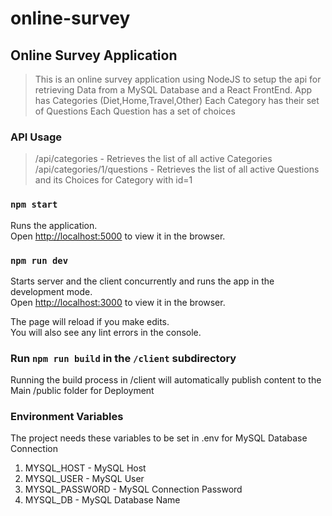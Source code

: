 # online-survey

## Online Survey Application

> This is an online survey application using NodeJS to setup the api for retrieving Data from a MySQL Database and a React FrontEnd.
> App has Categories (Diet,Home,Travel,Other)
> Each Category has their set of Questions
> Each Question has a set of choices

### API Usage

> /api/categories - Retrieves the list of all active Categories
> /api/categories/1/questions - Retrieves the list of all active Questions and its Choices for Category with id=1

### `npm start`

Runs the application.<br />
Open [http://localhost:5000](http://localhost:5000) to view it in the browser.

### `npm run dev`

Starts server and the client concurrently and runs the app in the development mode.<br />
Open [http://localhost:3000](http://localhost:3000) to view it in the browser.

The page will reload if you make edits.<br />
You will also see any lint errors in the console.

### Run `npm run build` in the `/client` subdirectory

Running the build process in /client will automatically publish content to the Main /public folder for Deployment

### Environment Variables

The project needs these variables to be set in .env for MySQL Database Connection

1. MYSQL_HOST - MySQL Host
2. MYSQL_USER - MySQL User
3. MYSQL_PASSWORD - MySQL Connection Password
4. MYSQL_DB - MySQL Database Name
